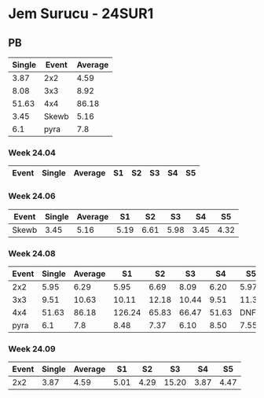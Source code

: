 # Jem Surucu - 24SUR1

## PB
|Single|Event|Average|
|----|----|----|
|3.87|2x2|4.59|
|8.08|3x3|8.92|
|51.63|4x4|86.18|
|3.45|Skewb|5.16|
|6.1|pyra|7.8|
### Week 24.04
|Event|Single|Average|S1|S2|S3|S4|S5|
|-----|-------|------|--|--|--|--|--|
### Week 24.06
|Event|Single|Average|S1|S2|S3|S4|S5|
|-----|-------|------|--|--|--|--|--|
|Skewb|3.45|5.16|5.19|6.61|5.98|3.45|4.32|
### Week 24.08
|Event|Single|Average|S1|S2|S3|S4|S5|
|-----|-------|------|--|--|--|--|--|
|2x2|5.95|6.29|5.95|6.69|8.09|6.20|5.97|
|3x3|9.51|10.63|10.11|12.18|10.44|9.51|11.35|
|4x4|51.63|86.18|126.24|65.83|66.47|51.63|DNF|
|pyra|6.1|7.8|8.48|7.37|6.10|8.50|7.55|
### Week 24.09
|Event|Single|Average|S1|S2|S3|S4|S5|
|-----|-------|------|--|--|--|--|--|
|2x2|3.87|4.59|5.01|4.29|15.20|3.87|4.47|
